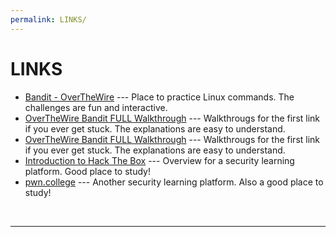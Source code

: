 ```yaml
---
permalink: LINKS/
---
```


# LINKS

* [Bandit - OverTheWire](https://overthewire.org/wargames/bandit/) --- 
Place to practice Linux commands. 
The challenges are fun and interactive.
* [OverTheWire Bandit FULL Walkthrough](https://mayadevbe.me/posts/overthewire/bandit/overview/) --- 
Walkthrougs for the first link if you ever get stuck. 
The explanations are easy to understand.
* [OverTheWire Bandit FULL Walkthrough](https://mayadevbe.me/posts/overthewire/bandit/overview/) --- 
Walkthrougs for the first link if you ever get stuck. 
The explanations are easy to understand.
* [Introduction to Hack The Box](https://help.hackthebox.com/en/articles/5185158-introduction-to-hack-the-box) --- 
Overview for a security learning platform.
Good place to study!
* [pwn.college](https://pwn.college/) --- 
Another security learning platform.
Also a good place to study!
<br>
<hr>
